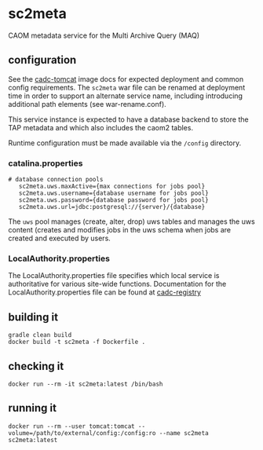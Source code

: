 # sc2meta

CAOM metadata service for the Multi Archive Query (MAQ) 

## configuration
See the [cadc-tomcat](https://github.com/opencadc/docker-base/tree/master/cadc-tomcat) image
docs for expected deployment and common config requirements. The `sc2meta` war file can be renamed
at deployment time in order to support an alternate service name, including introducing
additional path elements (see war-rename.conf).

This service instance is expected to have a database backend to store the TAP metadata and which
also includes the caom2 tables.

Runtime configuration must be made available via the `/config` directory.

### catalina.properties
```
# database connection pools
   sc2meta.uws.maxActive={max connections for jobs pool}
   sc2meta.uws.username={database username for jobs pool}
   sc2meta.uws.password={database password for jobs pool}
   sc2meta.uws.url=jdbc:postgresql://{server}/{database}
```

The `uws` pool manages (create, alter, drop) uws tables and manages the uws content
(creates and modifies jobs in the uws schema when jobs are created and executed by users.

### LocalAuthority.properties
The LocalAuthority.properties file specifies which local service is authoritative for various site-wide functions.
Documentation for the LocalAuthority.properties file can be found at [cadc-registry](https://github.com/opencadc/reg/tree/master/cadc-registry)

## building it
```
gradle clean build
docker build -t sc2meta -f Dockerfile .
```

## checking it
```
docker run --rm -it sc2meta:latest /bin/bash
```

## running it
```
docker run --rm --user tomcat:tomcat --volume=/path/to/external/config:/config:ro --name sc2meta sc2meta:latest
```
